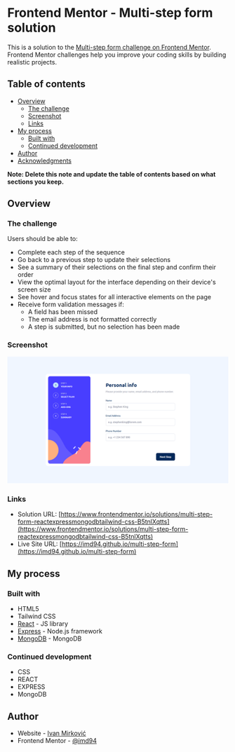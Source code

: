 # Frontend Mentor - Multi-step form solution

This is a solution to the [Multi-step form challenge on Frontend Mentor](https://www.frontendmentor.io/challenges/multistep-form-YVAnSdqQBJ). Frontend Mentor challenges help you improve your coding skills by building realistic projects. 

## Table of contents

- [Overview](#overview)
  - [The challenge](#the-challenge)
  - [Screenshot](#screenshot)
  - [Links](#links)
- [My process](#my-process)
  - [Built with](#built-with)
  - [Continued development](#continued-development)
- [Author](#author)
- [Acknowledgments](#acknowledgments)

**Note: Delete this note and update the table of contents based on what sections you keep.**

## Overview

### The challenge

Users should be able to:

- Complete each step of the sequence
- Go back to a previous step to update their selections
- See a summary of their selections on the final step and confirm their order
- View the optimal layout for the interface depending on their device's screen size
- See hover and focus states for all interactive elements on the page
- Receive form validation messages if:
  - A field has been missed
  - The email address is not formatted correctly
  - A step is submitted, but no selection has been made

### Screenshot

![](./screenshot.png)

### Links

- Solution URL: [https://www.frontendmentor.io/solutions/multi-step-form-reactexpressmongodbtailwind-css-B5tnlXqtts](https://www.frontendmentor.io/solutions/multi-step-form-reactexpressmongodbtailwind-css-B5tnlXqtts)
- Live Site URL: [https://imd94.github.io/multi-step-form](https://imd94.github.io/multi-step-form)

## My process

### Built with

- HTML5
- Tailwind CSS
- [React](https://reactjs.org/) - JS library
- [Express](https://expressjs.com/) - Node.js framework
- [MongoDB](https://www.mongodb.com/) - MongoDB

### Continued development

- CSS
- REACT
- EXPRESS
- MongoDB

## Author

- Website - [Ivan Mirković](https://imwebdev.in.rs)
- Frontend Mentor - [@imd94](https://www.frontendmentor.io/profile/imd94)
